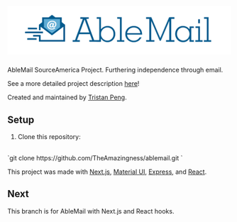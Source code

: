 # ![AbleMail](media/logo-blue.png)
AbleMail SourceAmerica Project. Furthering independence through email.

<!-- Try it out [here](https://theamazingness.github.io/ablemail)! -->

See a more detailed project description [here](http://www.team1540.org/ablemail)!

Created and maintained by [Tristan Peng](https://www.github.com/theamazingness).

## Setup
1. Clone this repository:
<br>
`git clone https://github.com/TheAmazingness/ablemail.git <your-project-folder>`

This project was made with [Next.js](https://nextjs.org/), [Material UI](https://material-ui.com), [Express](http://expressjs.com), and [React](https://reactjs.org).

## Next
This branch is for AbleMail with Next.js and React hooks.